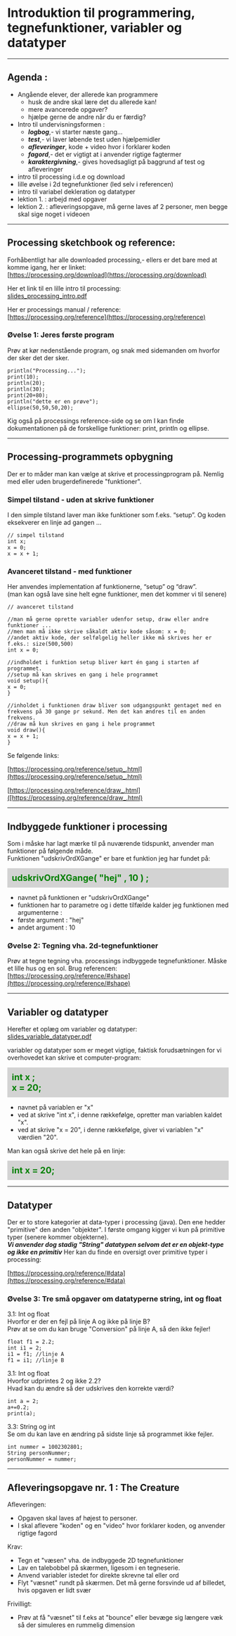 # Introduktion til programmering, tegnefunktioner, variabler og datatyper

-------------------

## Agenda : 

- Angående elever, der allerede kan programmere
    - husk de andre skal lære det du allerede kan!
    - mere avancerede opgaver?
    - hjælpe gerne de andre når du er færdig?
- Intro til undervisningsformen : 
    - ***logbog***,- vi starter næste gang...
    - ***test***,- vi laver løbende test uden hjælpemidler
    - ***afleveringer***, kode + video hvor i forklarer koden
    - ***fagord***,- det er vigtigt at i anvender rigtige fagtermer  
    - ***karaktergivning***,- gives hovedsagligt på baggrund af test og afleveringer
- intro til processing i.d.e og download
- lille øvelse i 2d tegnefunktioner (led selv i referencen)
- intro til variabel dekleration og datatyper
- lektion 1. : arbejd med opgaver 
- lektion 2. : afleveringsopgave, må gerne laves af 2 personer, men begge skal sige noget i videoen

-----------------

## Processing sketchbook og reference:

Forhåbentligt har alle downloaded processing,- ellers er det bare med at komme igang, her er linket:     
[https://processing.org/download](https://processing.org/download)

Her et link til en lille intro til processing:        
[slides_processing_intro.pdf](slides_processing_intro.pdf)

Her er processings manual / reference:   
[https://processing.org/reference](https://processing.org/reference)

### Øvelse 1: Jeres første program
Prøv at kør nedenstående program, og snak med sidemanden om hvorfor der sker det der sker.  
```
println("Processing..."); 
print(10);
println(20); 
println(30);
print(20+80);
println("dette er en prøve"); 
ellipse(50,50,50,20);
```

Kig også på processings reference-side og se om I kan finde dokumentationen på de forskellige funktioner: print, println og ellipse.

-------------------

## Processing-programmets opbygning

Der er to måder man kan vælge at skrive et processingprogram på. 
Nemlig med eller uden brugerdefinerede "funktioner". 

### Simpel tilstand - uden at skrive funktioner
I den simple tilstand laver man ikke funktioner som f.eks. “setup”. Og koden eksekverer en linje ad gangen ...

```
// simpel tilstand
int x;
x = 0;
x = x + 1;
```

### Avanceret tilstand - med funktioner
Her anvendes implementation af funktionerne, “setup” og “draw”.   
(man kan også lave sine helt egne funktioner, men det kommer vi til senere)

```
// avanceret tilstand

//man må gerne oprette variabler udenfor setup, draw eller andre funktioner ... 
//men man må ikke skrive såkaldt aktiv kode såsom: x = 0;
//andet aktiv kode, der selfølgelig heller ikke må skrives her er f.eks.: size(500,500)
int x = 0;

//indholdet i funktion setup bliver kørt én gang i starten af programmet.  
//setup må kan skrives en gang i hele programmet
void setup(){
x = 0;
}

//inholdet i funktionen draw bliver som udgangspunkt gentaget med en frekvens på 30 gange pr sekund. Men det kan ændres til en anden frekvens.
//draw må kun skrives en gang i hele programmet
void draw(){
x = x + 1;
}
```

Se følgende links: 

[https://processing.org/reference/setup_.html](https://processing.org/reference/setup_.html)

[https://processing.org/reference/draw_.html]([https://processing.org/reference/draw_.html)

-------------------

## Indbyggede funktioner i processing

Som i måske har lagt mærke til på nuværende tidspunkt, anvender man funktioner på følgende måde.   
Funktionen "udskrivOrdXGange" er bare et funktion jeg har fundet på:

<p style="padding: 10px;margin:0px;color:green;background:lightgray;font-weight:700;font-size:20px">
      udskrivOrdXGange( "hej" , 10 ) ;
</p>

- navnet på funktionen er "udskrivOrdXGange" 
- funktionen har to parametre og i dette tilfælde kalder jeg funktionen med argumenterne :
- første argument : "hej"
- andet argument : 10


### Øvelse 2: Tegning vha. 2d-tegnefunktioner
Prøv at tegne tegning vha. processings indbyggede tegnefunktioner. Måske et lille hus og en sol. Brug referencen:     
[https://processing.org/reference/#shape](https://processing.org/reference/#shape)

-------------------

## Variabler og datatyper

Herefter et oplæg om variabler og datatyper:    
[slides_variable_datatyper.pdf](slides_variable_datatyper.pdf)

variabler og datatyper som er meget vigtige, faktisk forudsætningen for vi overhovedet kan skrive et computer-program:

<p style="padding: 10px;margin:0px;color:green;background:lightgray;font-weight:700;font-size:20px">
     int x ; 
     <br>
     x = 20;
</p>

- navnet på variablen er "x" 
- ved at skrive "int x", i denne rækkefølge, opretter man variablen kaldet "x".
- ved at skrive "x = 20", i denne rækkefølge, giver vi variablen "x" værdien "20".

Man kan også skrive det hele på en linje:

<p style="padding: 10px;margin:0px;color:green;background:lightgray;font-weight:700;font-size:20px">
     int x = 20;
</p>

-------------------

## Datatyper

Der er to store kategorier at data-typer i processing (java). 
Den ene hedder "primitive" den anden "objekter".
I første omgang kigger vi kun på primitive typer (senere kommer objekterne).   
***Vi anvender dog stadig "String" datatypen selvom det er en objekt-type og ikke en primitiv***
Her kan du finde en oversigt over primitive typer i processing:

[https://processing.org/reference/#data](https://processing.org/reference/#data)


### Øvelse 3: Tre små opgaver om datatyperne string, int og float

3.1: Int og float       
Hvorfor er der en fejl på linje A og ikke på linje B?   
Prøv at se om du kan bruge "Conversion" på linje A, så den ikke fejler!
```
float f1 = 2.2;
int i1 = 2;
i1 = f1; //linje A
f1 = i1; //linje B
```

3.1: Int og float       
Hvorfor udprintes 2 og ikke 2.2?   
Hvad kan du ændre så der udskrives den korrekte værdi?
```
int a = 2;
a+=0.2;
print(a);
```

3.3: String og int    
Se om du kan lave en ændring på sidste linje så programmet ikke fejler.
```
int nummer = 1002302801;
String personNummer;
personNummer = nummer;
```

-------------------

## Afleveringsopgave nr. 1 : The Creature

Afleveringen:   
- Opgaven skal laves af højest to personer.   
- I skal aflevere "koden" og en "video" hvor forklarer koden, og anvender rigtige fagord 

Krav:
- Tegn et "væsen" vha. de indbyggede 2D tegnefunktioner
- Lav en talebobbel på skærmen, ligesom i en tegneserie.
- Anvend variabler istedet for direkte skrevne tal eller ord
- Flyt "væsnet" rundt på skærmen. Det må gerne forsvinde ud af billedet, hvis opgaven er lidt svær

Frivilligt: 
- Prøv at få "væsnet" til f.eks at "bounce" eller bevæge sig længere væk så der simuleres en rummelig dimension